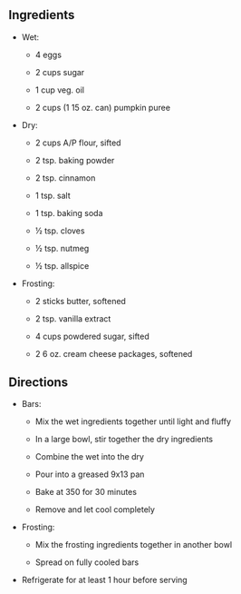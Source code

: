 # 

## Ingredients

- Wet:

  - 4 eggs

  - 2 cups sugar

  - 1 cup veg. oil

  - 2 cups (1 15 oz. can) pumpkin puree

- Dry:

  - 2 cups A/P flour, sifted

  - 2 tsp. baking powder

  - 2 tsp. cinnamon

  - 1 tsp. salt

  - 1 tsp. baking soda

  - ½ tsp. cloves

  - ½ tsp. nutmeg

  - ½ tsp. allspice

- Frosting:

  - 2 sticks butter, softened

  - 2 tsp. vanilla extract

  - 4 cups powdered sugar, sifted

  - 2 6 oz. cream cheese packages, softened

## Directions

- Bars:

  - Mix the wet ingredients together until light and fluffy

  - In a large bowl, stir together the dry ingredients

  - Combine the wet into the dry

  - Pour into a greased 9x13 pan

  - Bake at 350 for 30 minutes

  - Remove and let cool completely

- Frosting:

  - Mix the frosting ingredients together in another bowl

  - Spread on fully cooled bars

- Refrigerate for at least 1 hour before serving

